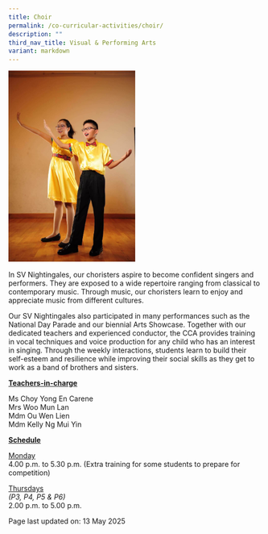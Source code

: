 ```yaml
---
title: Choir
permalink: /co-curricular-activities/choir/
description: ""
third_nav_title: Visual & Performing Arts
variant: markdown
---
```

<img style="width: 50%;" src="/images/choir.jpeg">
<p>In SV Nightingales, our choristers aspire to become confident singers and performers. They are exposed to a wide repertoire ranging from classical to contemporary music. Through music, our choristers learn to enjoy and appreciate music from different cultures.</p>
<p>Our SV Nightingales also participated in many performances such as the National Day Parade and our biennial  Arts Showcase. Together with our dedicated teachers and experienced conductor, the CCA provides training in vocal techniques and voice production for any child who has an interest in singing. Through the weekly interactions, students learn to build their self-esteem and resilience while improving their social skills as they get to work as a band of brothers and sisters.</p>
<p><u><strong>Teachers-in-charge</strong></u></p>
<p>Ms Choy Yong En Carene<br>
Mrs Woo Mun Lan<br>
Mdm Ou Wen Lien<br>
Mdm Kelly Ng Mui Yin</p>
<p><u><strong>Schedule</strong></u></p>
<p><u>Monday</u><br>4.00 p.m. to 5.30 p.m. (Extra training for some students to prepare for competition)</p>
<p><u>Thursdays</u><br><em>(P3, P4, P5 &amp; P6)</em><br>2.00 p.m. to 5.00 p.m.</p>
<p>Page last updated on: 13 May 2025</p>